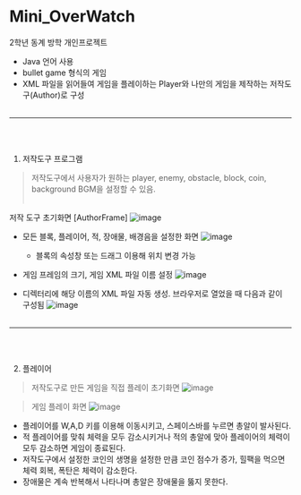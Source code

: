 # Mini_OverWatch
2학년 동계 방학 개인프로젝트
<br>
- Java 언어 사용
- bullet game 형식의 게임
- XML 파일을 읽어들여 게임을 플레이하는 Player와 나만의 게임을 제작하는 저작도구(Author)로 구성
<br><br>

<hr>
<br><br>

1. 저작도구 프로그램
> 저작도구에서 사용자가 원하는 player, enemy, obstacle, block, coin, background BGM을 설정할 수 있음. 
<br><br>

저작 도구 초기화면 [AuthorFrame]
![image](https://github.com/Hjwoon/MyOverWatch/assets/100463930/f66a4756-769c-4554-b5be-3e22f9c94949)

- 모든 블록, 플레이어, 적, 장애물, 배경음을 설정한 화면
![image](https://github.com/Hjwoon/MyOverWatch/assets/100463930/3116e79d-c83a-4edf-ba32-fb1716cc9f63)
  - 블록의 속성창 또는 드래그 이용해 위치 변경 가능

- 게임 프레임의 크기, 게임 XML 파일 이름 설정
![image](https://github.com/Hjwoon/MyOverWatch/assets/100463930/e5f2c2d3-bb3c-43b5-852e-ad71e4f9349d)
- 디렉터리에 해당 이름의 XML 파일 자동 생성. 브라우저로 열었을 때 다음과 같이 구성됨
![image](https://github.com/Hjwoon/MyOverWatch/assets/100463930/ad0065af-405c-41ea-b173-4ce8807d0f47)
<br><br>


<hr>
<br><br>

2. 플레이어

> 저작도구로 만든 게임을 직접 플레이
> 초기화면
![image](https://github.com/Hjwoon/MyOverWatch/assets/100463930/aafe849d-9b5f-41f8-899d-91ef755f7f2c)

> 게임 플레이 화면
![image](https://github.com/Hjwoon/MyOverWatch/assets/100463930/3c70664b-553e-4f1e-8f44-32075f6bb2eb)
- 플레이어를 W,A,D 키를 이용해 이동시키고, 스페이스바를 누르면 총알이 발사된다.
- 적 플레이어를 맞춰 체력을 모두 감소시키거나 적의 총알에 맞아 플레이어의 체력이 모두 감소하면 게임이 종료된다.
- 저작도구에서 설정한 코인의 생명을 설정한 만큼 코인 점수가 증가, 힐팩을 먹으면 체력 회복, 폭탄은 체력이 감소한다.
- 장애물은 계속 반복해서 나타나며 총알은 장애물을 뚫지 못한다. 
